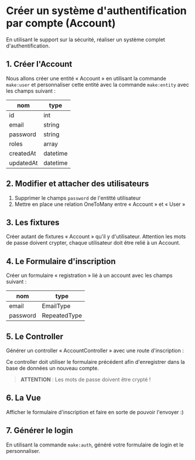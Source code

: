 # Créer un système d'authentification par compte (Account)

En utilisant le support sur la sécurité, réaliser un système complet d'authentification.

## 1. Créer l'Account

Nous allons créer une entité « Account » en utilisant la commande `make:user` et personnaliser cette entité avec la commande `make:entity` avec les champs suivant :

| nom       | type     |
| --------- | -------- |
| id        | int      |
| email     | string   |
| password  | string   |
| roles     | array    |
| createdAt | datetime |
| updatedAt | datetime |

## 2. Modifier et attacher des utilisateurs

1. Supprimer le champs `password` de l'entitté utilisateur
2. Mettre en place une relation OneToMany entre « Account » et « User »

## 3. Les fixtures

Créer autant de fixtures « Account » qu'il y d'utilisateur. Attention les mots de passe doivent crypter, chaque utilisateur doit être relié à un Account.

## 4. Le Formulaire d'inscription

Créer un formulaire « registration » lié à un account avec les champs suivant :

| nom      | type         |
| -------- | ------------ |
| email    | EmailType    |
| password | RepeatedType |

## 5. Le Controller

Générer un controller « AccountController » avec une route d'inscription :

Ce controller doit utiliser le formulaire précédent afin d'enregistrer dans la base de données un nouveau compte.

> **ATTENTION** : Les mots de passe doivent être crypté !

## 6. La Vue

Afficher le formulaire d'inscription et faire en sorte de pouvoir l'envoyer :)

## 7. Générer le login

En utilisant la commande `make:auth`, généré votre formulaire de login et le personnaliser.

